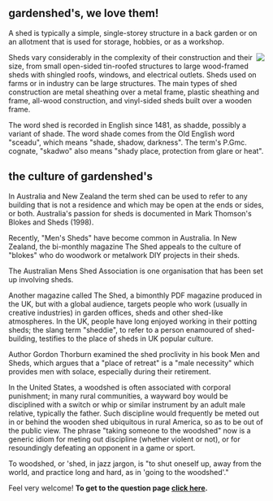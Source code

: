 gardenshed's, we love them!
------------------------------------
 
A shed is typically a simple, single-storey structure in a back garden or on an allotment that is used for storage, hobbies, or as a workshop.

<img src="img/Shed.jpg" align="right"> Sheds vary considerably in the complexity of their construction and their size, from small open-sided tin-roofed structures to large wood-framed sheds with shingled roofs, windows, and electrical outlets. Sheds used on farms or in industry can be large structures. The main types of shed construction are metal sheathing over a metal frame, plastic sheathing and frame, all-wood construction, and vinyl-sided sheds built over a wooden frame.

The word shed is recorded in English since 1481, as shadde, possibly a variant of shade. The word shade comes from the Old English word "sceadu", which means "shade, shadow, darkness". The term's P.Gmc. cognate, "skadwo" also means "shady place, protection from glare or heat".

the culture of gardenshed's
----------------------------

In Australia and New Zealand the term shed can be used to refer to any building that is not a residence and which may be open at the ends or sides, or both. Australia's passion for sheds is documented in Mark Thomson's Blokes and Sheds (1998).

Recently, "Men's Sheds" have become common in Australia. In New Zealand, the bi-monthly magazine The Shed appeals to the culture of "blokes" who do woodwork or metalwork DIY projects in their sheds.

The Australian Mens Shed Association is one organisation that has been set up involving sheds.

Another magazine called The Shed, a bimonthly PDF magazine produced in the UK, but with a global audience, targets people who work (usually in creative industries) in garden offices, sheds and other shed-like atmospheres. In the UK, people have long enjoyed working in their potting sheds; the slang term "sheddie", to refer to a person enamoured of shed-building, testifies to the place of sheds in UK popular culture.

Author Gordon Thorburn examined the shed proclivity in his book Men and Sheds, which argues that a "place of retreat" is a "male necessity" which provides men with solace, especially during their retirement.

In the United States, a woodshed is often associated with corporal punishment; in many rural communities, a wayward boy would be disciplined with a switch or whip or similar instrument by an adult male relative, typically the father. Such discipline would frequently be meted out in or behind the wooden shed ubiquitous in rural America, so as to be out of the public view. The phrase "taking someone to the woodshed" now is a generic idiom for meting out discipline (whether violent or not), or for resoundingly defeating an opponent in a game or sport.

To woodshed, or 'shed, in jazz jargon, is "to shut oneself up, away from the world, and practice long and hard, as in 'going to the woodshed'."

Feel very welcome! **To get to the question page [click here](index.php/comment/view-questions).**